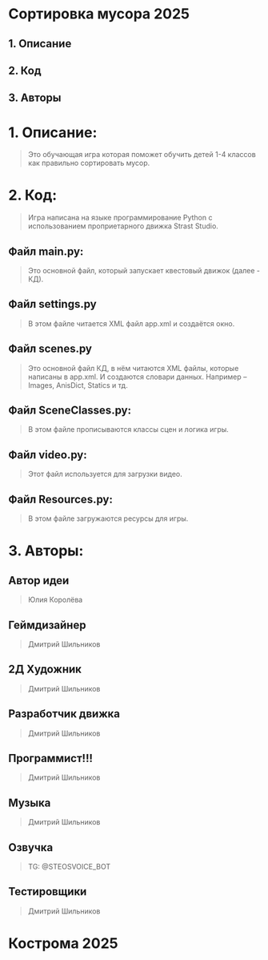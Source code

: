 # Сортировка мусора 2025

## 1. Описание
## 2. Код
## 3. Авторы

# 1. Описание:
> Это обучающая игра которая поможет обучить детей 1-4 классов как правильно сортировать мусор.

# 2. Код:
> Игра написана на языке программирование Python с использованием проприетарного движка Strast Studio. 

## Файл main.py:
> Это основной файл, который запускает квестовый движок (далее - КД).

## Файл settings.py
> В этом файле читается XML файл app.xml и создаётся окно.

## Файл scenes.py
> Это основной файл КД, в нём читаются XML файлы, которые написаны в app.xml. И создаются словари данных. Например – Images, AnisDict, Statics и тд.

## Файл SceneClasses.py:
> В этом файле прописываются классы сцен и логика игры.

## Файл video.py:
> Этот файл используется для загрузки видео.

## Файл Resources.py:
> В этом файле загружаются ресурсы для игры.


# 3. Авторы:
## Автор идеи
> Юлия Королёва

## Геймдизайнер
> Дмитрий Шильников

## 2Д Художник
> Дмитрий Шильников

## Разработчик движка
> Дмитрий Шильников

## Программист!!!
> Дмитрий Шильников

## Музыка
> Дмитрий Шильников

## Озвучка
> TG: @STEOSVOICE_BOT

## Тестировщики
> Дмитрий Шильников

# Кострома 2025
